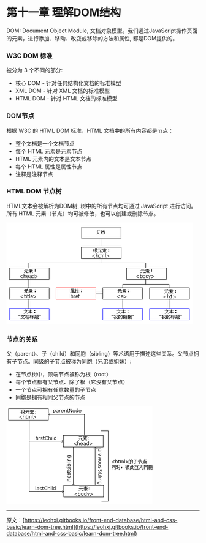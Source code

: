 # 第十一章 理解DOM结构

DOM: Document Object Module, 文档对象模型。我们通过JavaScript操作页面的元素，进行添加、移动、改变或移除的方法和属性, 都是DOM提供的。

### W3C DOM 标准

被分为 3 个不同的部分:

* 核心 DOM - 针对任何结构化文档的标准模型
* XML DOM - 针对 XML 文档的标准模型
* HTML DOM - 针对 HTML 文档的标准模型

### DOM节点

根据 W3C 的 HTML DOM 标准，HTML 文档中的所有内容都是节点：

* 整个文档是一个文档节点
* 每个 HTML 元素是元素节点
* HTML 元素内的文本是文本节点
* 每个 HTML 属性是属性节点
* 注释是注释节点

### HTML DOM 节点树

HTML文本会被解析为DOM树, 树中的所有节点均可通过 JavaScript 进行访问。所有 HTML 元素（节点）均可被修改，也可以创建或删除节点。

![](/assets/html-dom.png)

### 节点的关系

父（parent）、子（child）和同胞（sibling）等术语用于描述这些关系。父节点拥有子节点。同级的子节点被称为同胞（兄弟或姐妹）:

* 在节点树中，顶端节点被称为根（root）
* 每个节点都有父节点、除了根（它没有父节点）
* 一个节点可拥有任意数量的子节点
* 同胞是拥有相同父节点的节点

![](/assets/dom-guanxi.png)

---

原文：[https://leohxj.gitbooks.io/front-end-database/html-and-css-basic/learn-dom-tree.html](https://leohxj.gitbooks.io/front-end-database/html-and-css-basic/learn-dom-tree.html)


